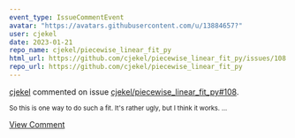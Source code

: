 ```yaml
---
event_type: IssueCommentEvent
avatar: "https://avatars.githubusercontent.com/u/13884657?"
user: cjekel
date: 2023-01-21
repo_name: cjekel/piecewise_linear_fit_py
html_url: https://github.com/cjekel/piecewise_linear_fit_py/issues/108
repo_url: https://github.com/cjekel/piecewise_linear_fit_py
---
```


<a href='https://github.com/cjekel' target='_blank'>cjekel</a> commented on issue <a href='https://github.com/cjekel/piecewise_linear_fit_py/issues/108' target='_blank'>cjekel/piecewise_linear_fit_py#108</a>.

<small>So this is one way to do such a fit. It's rather ugly, but I think it works....</small>

<a href='https://github.com/cjekel/piecewise_linear_fit_py/issues/108' target='_blank'>View Comment</a>